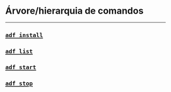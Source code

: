 # Árvore/hierarquia de comandos

***
## [`adf install`](adf_install.md)
## [`adf list`](adf_list.md)
## [`adf start`](adf_start.md)
## [`adf stop`](adf_stop.md)
